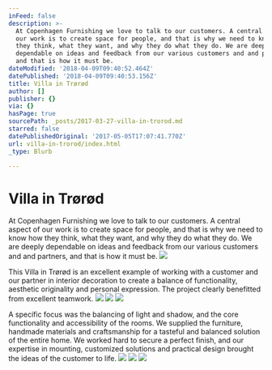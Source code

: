 ```yaml
---
inFeed: false
description: >-
  At Copenhagen Furnishing we love to talk to our customers. A central aspect of
  our work is to create space for people, and that is why we need to know how
  they think, what they want, and why they do what they do. We are deeply
  dependable on ideas and feedback from our various customers and and partners,
  and that is how it must be.
dateModified: '2018-04-09T09:40:52.464Z'
datePublished: '2018-04-09T09:40:53.156Z'
title: Villa in Trørød
author: []
publisher: {}
via: {}
hasPage: true
sourcePath: _posts/2017-03-27-villa-in-trorod.md
starred: false
datePublishedOriginal: '2017-05-05T17:07:41.770Z'
url: villa-in-trorod/index.html
_type: Blurb

---
```

# Villa in Trørød

At Copenhagen Furnishing we love to talk to our customers. A central aspect of our work is to create space for people, and that is why we need to know how they think, what they want, and why they do what they do. We are deeply dependable on ideas and feedback from our various customers and and partners, and that is how it must be.
![](https://the-grid-user-content.s3-us-west-2.amazonaws.com/89665e05-4cda-4deb-ae11-2ca01d058f64.jpg)

This Villa in Trørød is an excellent example of working with a customer and our partner in interior decoration to create a balance of functionality, aesthetic originality and personal expression. The project clearly benefitted from excellent teamwork.
![](https://the-grid-user-content.s3-us-west-2.amazonaws.com/410bf23f-6b82-4f5e-ace5-415c6f1f6034.jpg)
![](https://the-grid-user-content.s3-us-west-2.amazonaws.com/e5c02a7e-bd29-4016-a4aa-30e5f603982b.jpg)
![](https://the-grid-user-content.s3-us-west-2.amazonaws.com/3a6badf7-92fb-4eb7-949a-d9facdeaf93c.jpg)

A specific focus was the balancing of light and shadow, and the core functionality and accessibility of the rooms. We supplied the furniture, handmade materials and craftsmanship for a tasteful and balanced solution of the entire home. We worked hard to secure a perfect finish, and our expertise in mounting, customized solutions and practical design brought the ideas of the customer to life.
![](https://the-grid-user-content.s3-us-west-2.amazonaws.com/357fdaf8-b554-4363-9011-e52c888c4791.jpg)
![](https://the-grid-user-content.s3-us-west-2.amazonaws.com/2b1b488c-1fcd-4581-bb27-4c8c4241ad42.jpg)
![](https://the-grid-user-content.s3-us-west-2.amazonaws.com/43408b93-7e2a-4ab5-bac1-faf7b5f1b0b3.jpg)